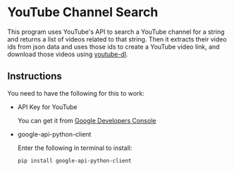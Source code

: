 # YouTube Channel Search

This program uses YouTube's API to search a
YouTube channel for a string and returns a
list of videos related to that string. Then
it extracts their video ids from json data
and uses those ids to create a YouTube
video link, and download those videos using
[youtube-dl](https://github.com/ytdl-org/youtube-dl/).


## Instructions
You need to have the following for this to work:

* API Key for YouTube

	You can get it from [Google Developers Console](https://console.developers.google.com/)

* google-api-python-client

	Enter the following in terminal to install:

	`pip install google-api-python-client`
